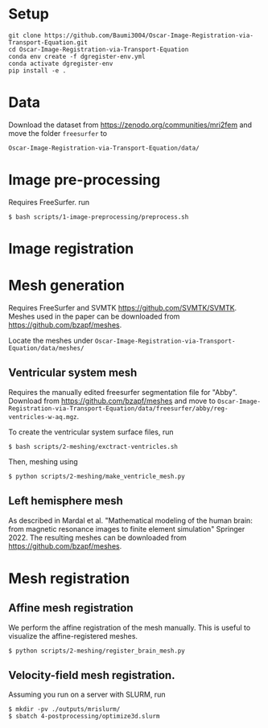 # Setup

```
git clone https://github.com/Baumi3004/Oscar-Image-Registration-via-Transport-Equation.git
cd Oscar-Image-Registration-via-Transport-Equation
conda env create -f dgregister-env.yml
conda activate dgregister-env
pip install -e .
```

# Data

Download the dataset from https://zenodo.org/communities/mri2fem and move the folder `freesurfer` to 
```
Oscar-Image-Registration-via-Transport-Equation/data/
```

# Image pre-processing

Requires FreeSurfer.
run 
```
$ bash scripts/1-image-preprocessing/preprocess.sh
```

# Image registration



# Mesh generation


Requires FreeSurfer and SVMTK https://github.com/SVMTK/SVMTK.
Meshes used in the paper can be downloaded from https://github.com/bzapf/meshes.

Locate the meshes under `Oscar-Image-Registration-via-Transport-Equation/data/meshes/`


## Ventricular system mesh

Requires the manually edited freesurfer segmentation file for "Abby". 
Download from https://github.com/bzapf/meshes and move to `Oscar-Image-Registration-via-Transport-Equation/data/freesurfer/abby/reg-ventricles-w-aq.mgz`.


To create the ventricular system surface files, run
```
$ bash scripts/2-meshing/exctract-ventricles.sh
```
Then, meshing using

```
$ python scripts/2-meshing/make_ventricle_mesh.py
```



## Left hemisphere mesh

As described in Mardal et al. "Mathematical modeling of the human brain: from magnetic resonance images to finite element simulation" Springer 2022.
The resulting meshes can be downloaded from https://github.com/bzapf/meshes.


# Mesh registration


## Affine mesh registration
We perform the affine registration of the mesh manually. 
This is useful to visualize the affine-registered meshes.

```
$ python scripts/2-meshing/register_brain_mesh.py
```

## Velocity-field mesh registration.

Assuming you run on a server with SLURM, run

```
$ mkdir -pv ./outputs/mrislurm/
$ sbatch 4-postprocessing/optimize3d.slurm 
```